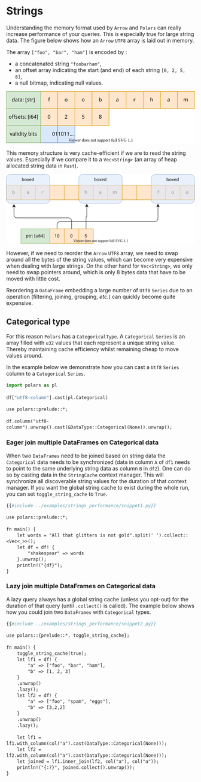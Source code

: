 # Strings

Understanding the memory format used by `Arrow` and `Polars` can really increase performance
of your queries. This is especially true for large string data. The figure below shows
how an `Arrow` `UTF8` array is laid out in memory.

The array `["foo", "bar", "ham"]` is encoded by :

- a concatenated string `"foobarham"`,
- an offset array indicating the start (and end) of each string `[0, 2, 5, 8]`,
- a null bitmap, indicating null values.

![](https://raw.githubusercontent.com/pola-rs/polars-static/master/docs/arrow-string.svg)

This memory structure is very cache-efficient if we are to read the string values.
Especially if we compare it to a `Vec<String>` (an array of heap allocated string data
in `Rust`).

![](https://raw.githubusercontent.com/pola-rs/polars-static/master/docs/pandas-string.svg)

However, if we need to reorder the `Arrow` `UTF8` array, we need to swap around all the
bytes of the string values, which can become very expensive when dealing with large
strings. On the other hand for `Vec<String>`, we only need to swap pointers around,
which is only 8 bytes data that have to be moved with little cost.

Reordering a `DataFrame` embedding a large number of `Utf8` `Series` due to an operation
(filtering, joining, grouping, _etc._) can quickly become quite expensive.

## Categorical type

For this reason `Polars` has a `CategoricalType`. A `Categorical` `Series` is an array
filled with `u32` values that each represent a unique string value. Thereby maintaining
cache efficiency whilst remaining cheap to move values around.

In the example below we demonstrate how you can cast a `Utf8` `Series` column to a
`Categorical` `Series`.

<div class="tabbed-blocks">

```python
import polars as pl

df["utf8-column"].cast(pl.Categorical)
```

```rust,noplayground
use polars::prelude::*;

df.column("utf8-column").unwrap().cast(&DataType::Categorical(None)).unwrap();
```

</div>

### Eager join multiple DataFrames on Categorical data

When two `DataFrames` need to be joined based on string data the `Categorical` data needs
to be synchronized (data in column `A` of `df1` needs to point to the same underlying
string data as column `B` in `df2`). One can do so by casting data in the `StringCache`
context manager. This will synchronize all discoverable string values for the duration of that
context manager. If you want the global string cache to exist during the whole
run, you can set `toggle_string_cache` to `True`.

<div class="tabbed-blocks">

```python
{{#include ../examples/strings_performance/snippet1.py}}
```

```rust,noplayground
use polars::prelude::*;

fn main() {
    let words = "All that glitters is not gold".split(' ').collect::<Vec<_>>();
    let df = df! {
        "shakespear" => words
    }.unwrap();
    println!("{df}");
}
```

</div>

### Lazy join multiple DataFrames on Categorical data

A lazy query always has a global string cache (unless you opt-out) for the duration of
that query (until `.collect()` is called). The example below shows how you could join
two `DataFrames` with `Categorical` types.

<div class="tabbed-blocks">

```python
{{#include ../examples/strings_performance/snippet2.py}}
```

```rust,noplayground
use polars::{prelude::*, toggle_string_cache};

fn main() {
    toggle_string_cache(true);
    let lf1 = df! {
        "a" => ["foo", "bar", "ham"],
        "b" => [1, 2, 3]
    }
    .unwrap()
    .lazy();
    let lf2 = df! {
        "a" => ["foo", "spam", "eggs"],
        "b" => [3,2,2]
    }
    .unwrap()
    .lazy();

    let lf1 = lf1.with_column(col("a").cast(DataType::Categorical(None)));
    let lf2 = lf2.with_column(col("a").cast(DataType::Categorical(None)));
    let joined = lf1.inner_join(lf2, col("a"), col("a"));
    println!("{:?}", joined.collect().unwrap());
}

```

</div>
